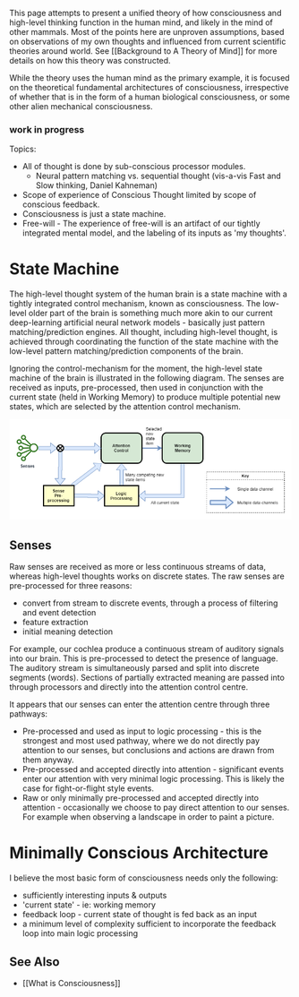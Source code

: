 This page attempts to present a unified theory of how consciousness and high-level thinking function in the human mind, and likely in the mind of other mammals. Most of the points here are unproven assumptions, based on observations of my own thoughts and influenced from current scientific theories around world. See [[Background to A Theory of Mind]] for more details on how this theory was constructed.

While the theory uses the human mind as the primary example, it is focused on the theoretical fundamental architectures of consciousness, irrespective of whether that is in the form of a human biological consciousness, or some other alien mechanical consciousness.

### work in progress

Topics:
* All of thought is done by sub-conscious processor modules.
   * Neural pattern matching vs. sequential thought  (vis-a-vis Fast and Slow thinking, Daniel Kahneman)
* Scope of experience of Conscious Thought limited by scope of conscious feedback.
* Consciousness is just a state machine.
* Free-will - The experience of free-will is an artifact of our tightly integrated mental model, and the labeling of its inputs as 'my thoughts'.

# State Machine
The high-level thought system of the human brain is a state machine with a tightly integrated control mechanism, known as consciousness. The low-level older part of the brain is something much more akin to our current deep-learning artificial neural network models - basically just pattern matching/prediction engines. All thought, including high-level thought, is achieved through coordinating the function of the state machine with the low-level pattern matching/prediction components of the brain.

Ignoring the control-mechanism for the moment, the high-level state machine of the brain is illustrated in the following diagram. The senses are received as inputs, pre-processed, then used in conjunction with the current state (held in Working Memory) to produce multiple potential new states, which are selected by the attention control mechanism.

![basic state machine](files/human-basic-state-machine-v1.png)

## Senses
Raw senses are received as more or less continuous streams of data, whereas high-level thoughts works on discrete states. The raw senses are pre-processed for three reasons:
* convert from stream to discrete events, through a process of filtering and event detection
* feature extraction
* initial meaning detection

For example, our cochlea produce a continuous stream of auditory signals into our brain. This is pre-processed to detect the presence of language. The auditory stream is simultaneously parsed and split into discrete segments (words). Sections of partially extracted meaning are passed into through processors and directly into the attention control centre.

It appears that our senses can enter the attention centre through three pathways:
* Pre-processed and used as input to logic processing - this is the strongest and most used pathway, where we do not directly pay attention to our senses, but conclusions and actions are drawn from them anyway.
* Pre-processed and accepted directly into attention - significant events enter our attention with very minimal logic processing. This is likely the case for fight-or-flight style events.
* Raw or only minimally pre-processed and accepted directly into attention - occasionally we choose to pay direct attention to our senses. For example when observing a landscape in order to paint a picture.

# Minimally Conscious Architecture
I believe the most basic form of consciousness needs only the following:
* sufficiently interesting inputs & outputs
* 'current state' - ie: working memory
* feedback loop - current state of thought is fed back as an input
* a minimum level of complexity sufficient to incorporate the feedback loop into main logic processing

## See Also
* [[What is Consciousness]]